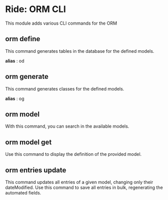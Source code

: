 # Ride: ORM CLI

This module adds various CLI commands for the ORM

## orm define
This command generates tables in the database for the defined models.

**alias** : od

## orm generate
This command generates classes for the defined models.

**alias** : og

## orm model 
With this command, you can search in the available models.

## orm model get <model> 
Use this command to display the definition of the provided model.

## orm entries update
This command updates all entries of a given model, changing only their dateModified.
Use this command to save all entries in bulk, regenerating the automated fields.
